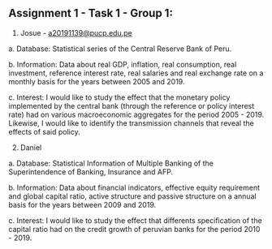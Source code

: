 ## Assignment 1 - Task 1 - Group 1:

1.	Josue - a20191139@pucp.edu.pe

a.	Database:  Statistical series of the Central Reserve Bank of Peru.

b.	Information:  Data about real GDP, inflation, real consumption, real investment, reference interest rate, real salaries and real exchange rate on a monthly basis for the years between 2005 and 2019.

c.	Interest: I would like to study the effect that the monetary policy implemented by the central bank (through the reference or policy interest rate) had on various macroeconomic aggregates for the period 2005 - 2019. Likewise, I would like to identify the transmission channels that reveal the effects of said policy.

2. Daniel

a.  Database: Statistical Information of Multiple Banking of the Superintendence of Banking, Insurance and AFP.

b. Information: Data about financial indicators, effective equity requirement and global capital ratio, active structure and passive structure on a annual basis for the years between 2009 and 2019.

c. Interest: I would like to study the effect that differents specification of the capital ratio had on the credit growth of peruvian banks for the period 2010 - 2019.
